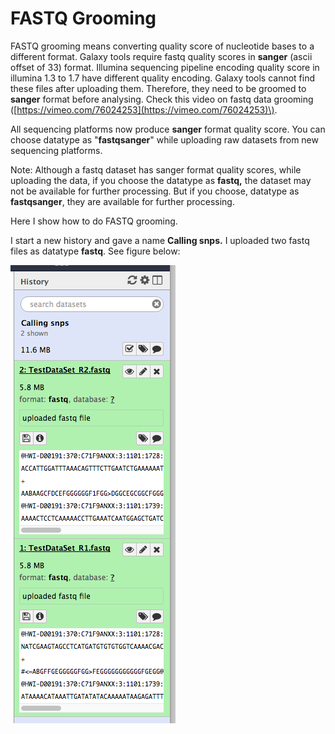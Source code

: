 # FASTQ Grooming

FASTQ grooming means converting quality score of nucleotide bases to a different format. Galaxy tools require fastq quality scores in **sanger** \(ascii offset of 33\) format. Illumina sequencing pipeline encoding quality score in illumina 1.3 to 1.7 have different quality encoding. Galaxy tools cannot find these files after uploading them. Therefore, they need to be groomed to **sanger** format before analysing. Check this video on fastq data grooming \([https://vimeo.com/76024253](https://vimeo.com/76024253)\).

All sequencing platforms now produce **sanger** format quality score. You can choose datatype as "**fastqsanger**" while uploading raw datasets from new sequencing platforms.

Note: Although a fastq dataset has sanger format quality scores, while uploading the data, if you choose the datatype as **fastq,** the dataset may not be available for further processing. But if you choose, datatype as **fastqsanger**, they are available for further processing.

Here I show how to do FASTQ grooming.

I start a new history and gave a name **Calling snps.** I uploaded two fastq files as datatype **fastq**. See figure below:

![](/assets/uploading_test_data.png)





